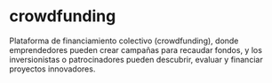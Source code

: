 # crowdfunding
Plataforma de financiamiento colectivo (crowdfunding), donde emprendedores pueden crear campañas para recaudar fondos, y los inversionistas o patrocinadores pueden descubrir, evaluar y financiar proyectos innovadores.
